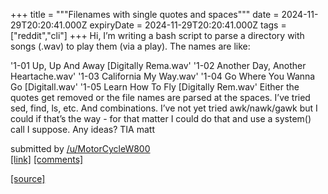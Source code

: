 +++
title = """Filenames with single quotes and spaces"""
date = 2024-11-29T20:20:41.000Z
expiryDate = 2024-11-29T20:20:41.000Z
tags = ["reddit","cli"]
+++
Hi, I’m writing a bash script to parse a directory with songs (.wav) to play them (via a play). The names are like:

'1-01 Up, Up And Away \[Digitally Rema.wav' '1-02 Another Day, Another Heartache.wav' '1-03 California My Way.wav' '1-04 Go Where You Wanna Go \[Digitall.wav' '1-05 Learn How To Fly \[Digitally Rem.wav' Either the quotes get removed or the file names are parsed at the spaces. I’ve tried sed, find, ls, etc. And combinations. I’ve not yet tried awk/nawk/gawk but I could if that’s the way - for that matter I could do that and use a system() call I suppose. Any ideas? TIA matt

submitted by [/u/MotorCycleW800](https://www.reddit.com/user/MotorCycleW800)  
[\[link\]](https://www.reddit.com/r/commandline/comments/1h2uuw1/filenames_with_single_quotes_and_spaces/) [\[comments\]](https://www.reddit.com/r/commandline/comments/1h2uuw1/filenames_with_single_quotes_and_spaces/)

[[source]](https://www.reddit.com/r/commandline/comments/1h2uuw1/filenames_with_single_quotes_and_spaces/)
